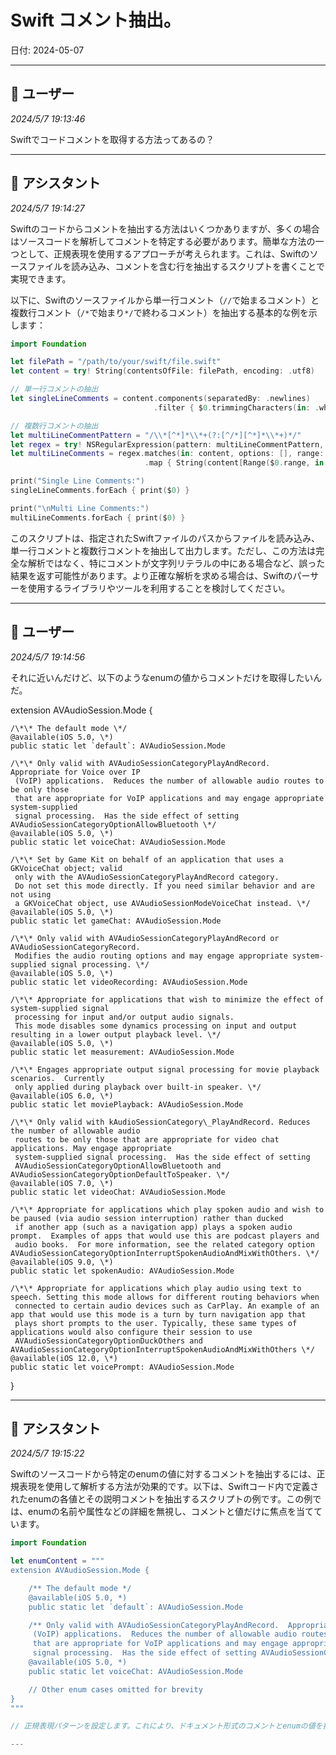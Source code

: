 # Swift コメント抽出。

日付: 2024-05-07

---

## 👤 ユーザー
*2024/5/7 19:13:46*

Swiftでコードコメントを取得する方法ってあるの？

---

## 🤖 アシスタント
*2024/5/7 19:14:27*

Swiftのコードからコメントを抽出する方法はいくつかありますが、多くの場合はソースコードを解析してコメントを特定する必要があります。簡単な方法の一つとして、正規表現を使用するアプローチが考えられます。これは、Swiftのソースファイルを読み込み、コメントを含む行を抽出するスクリプトを書くことで実現できます。

以下に、Swiftのソースファイルから単一行コメント（`//`で始まるコメント）と複数行コメント（`/*`で始まり`*/`で終わるコメント）を抽出する基本的な例を示します：

```swift
import Foundation

let filePath = "/path/to/your/swift/file.swift"
let content = try! String(contentsOfFile: filePath, encoding: .utf8)

// 単一行コメントの抽出
let singleLineComments = content.components(separatedBy: .newlines)
                                .filter { $0.trimmingCharacters(in: .whitespaces).hasPrefix("//") }

// 複数行コメントの抽出
let multiLineCommentPattern = "/\\*[^*]*\\*+(?:[^/*][^*]*\\*+)*/"
let regex = try! NSRegularExpression(pattern: multiLineCommentPattern, options: [])
let multiLineComments = regex.matches(in: content, options: [], range: NSRange(content.startIndex..., in: content))
                              .map { String(content[Range($0.range, in: content)!]) }

print("Single Line Comments:")
singleLineComments.forEach { print($0) }

print("\nMulti Line Comments:")
multiLineComments.forEach { print($0) }
```

このスクリプトは、指定されたSwiftファイルのパスからファイルを読み込み、単一行コメントと複数行コメントを抽出して出力します。ただし、この方法は完全な解析ではなく、特にコメントが文字列リテラルの中にある場合など、誤った結果を返す可能性があります。より正確な解析を求める場合は、Swiftのパーサーを使用するライブラリやツールを利用することを検討してください。

---

## 👤 ユーザー
*2024/5/7 19:14:56*

それに近いんだけど、以下のようなenumの値からコメントだけを取得したいんだ。


extension AVAudioSession.Mode {

    /\*\* The default mode \*/
    @available(iOS 5.0, \*)
    public static let `default`: AVAudioSession.Mode

    /\*\* Only valid with AVAudioSessionCategoryPlayAndRecord.  Appropriate for Voice over IP
     (VoIP) applications.  Reduces the number of allowable audio routes to be only those
     that are appropriate for VoIP applications and may engage appropriate system-supplied
     signal processing.  Has the side effect of setting AVAudioSessionCategoryOptionAllowBluetooth \*/
    @available(iOS 5.0, \*)
    public static let voiceChat: AVAudioSession.Mode

    /\*\* Set by Game Kit on behalf of an application that uses a GKVoiceChat object; valid
     only with the AVAudioSessionCategoryPlayAndRecord category.
     Do not set this mode directly. If you need similar behavior and are not using
     a GKVoiceChat object, use AVAudioSessionModeVoiceChat instead. \*/
    @available(iOS 5.0, \*)
    public static let gameChat: AVAudioSession.Mode

    /\*\* Only valid with AVAudioSessionCategoryPlayAndRecord or AVAudioSessionCategoryRecord.
     Modifies the audio routing options and may engage appropriate system-supplied signal processing. \*/
    @available(iOS 5.0, \*)
    public static let videoRecording: AVAudioSession.Mode

    /\*\* Appropriate for applications that wish to minimize the effect of system-supplied signal
     processing for input and/or output audio signals.
     This mode disables some dynamics processing on input and output resulting in a lower output playback level. \*/
    @available(iOS 5.0, \*)
    public static let measurement: AVAudioSession.Mode

    /\*\* Engages appropriate output signal processing for movie playback scenarios.  Currently
     only applied during playback over built-in speaker. \*/
    @available(iOS 6.0, \*)
    public static let moviePlayback: AVAudioSession.Mode

    /\*\* Only valid with kAudioSessionCategory\_PlayAndRecord. Reduces the number of allowable audio
     routes to be only those that are appropriate for video chat applications. May engage appropriate
     system-supplied signal processing.  Has the side effect of setting
     AVAudioSessionCategoryOptionAllowBluetooth and AVAudioSessionCategoryOptionDefaultToSpeaker. \*/
    @available(iOS 7.0, \*)
    public static let videoChat: AVAudioSession.Mode

    /\*\* Appropriate for applications which play spoken audio and wish to be paused (via audio session interruption) rather than ducked
     if another app (such as a navigation app) plays a spoken audio prompt.  Examples of apps that would use this are podcast players and
     audio books.  For more information, see the related category option AVAudioSessionCategoryOptionInterruptSpokenAudioAndMixWithOthers. \*/
    @available(iOS 9.0, \*)
    public static let spokenAudio: AVAudioSession.Mode

    /\*\* Appropriate for applications which play audio using text to speech. Setting this mode allows for different routing behaviors when
     connected to certain audio devices such as CarPlay. An example of an app that would use this mode is a turn by turn navigation app that
     plays short prompts to the user. Typically, these same types of applications would also configure their session to use
     AVAudioSessionCategoryOptionDuckOthers and AVAudioSessionCategoryOptionInterruptSpokenAudioAndMixWithOthers \*/
    @available(iOS 12.0, \*)
    public static let voicePrompt: AVAudioSession.Mode
}

---

## 🤖 アシスタント
*2024/5/7 19:15:22*

Swiftのソースコードから特定のenumの値に対するコメントを抽出するには、正規表現を使用して解析する方法が効果的です。以下は、Swiftコード内で定義されたenumの各値とその説明コメントを抽出するスクリプトの例です。この例では、enumの名前や属性などの詳細を無視し、コメントと値だけに焦点を当てています。

```swift
import Foundation

let enumContent = """
extension AVAudioSession.Mode {

    /** The default mode */
    @available(iOS 5.0, *)
    public static let `default`: AVAudioSession.Mode

    /** Only valid with AVAudioSessionCategoryPlayAndRecord.  Appropriate for Voice over IP
     (VoIP) applications.  Reduces the number of allowable audio routes to be only those
     that are appropriate for VoIP applications and may engage appropriate system-supplied
     signal processing.  Has the side effect of setting AVAudioSessionCategoryOptionAllowBluetooth */
    @available(iOS 5.0, *)
    public static let voiceChat: AVAudioSession.Mode

    // Other enum cases omitted for brevity
}
"""

// 正規表現パターンを設定します。これにより、ドキュメント形式のコメントとenumの値を抽出

---
